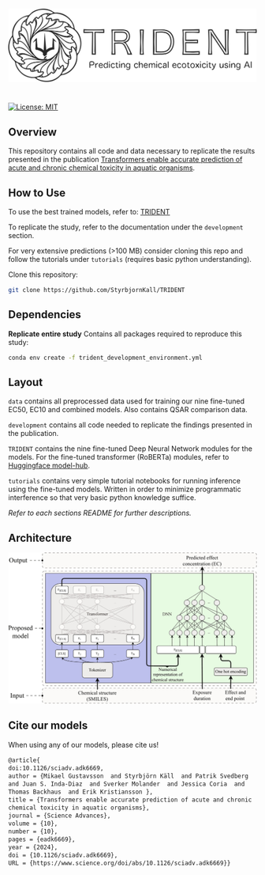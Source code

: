 ![TRIDENT](trident-logo.svg)
# 
[![License: MIT](https://img.shields.io/badge/License-MIT-yellow.svg)](https://opensource.org/licenses/MIT)

## Overview
This repository contains all code and data necessary to replicate the results presented in the publication [Transformers enable accurate prediction of acute and chronic chemical toxicity in aquatic organisms](https://doi.org/10.1126/sciadv.adk6669).

## How to Use
To use the best trained models, refer to: [TRIDENT](https://trident.serve.scilifelab.se/)

To replicate the study, refer to the documentation under the `development` section.

For very extensive predictions (>100 MB) consider cloning this repo and follow the tutorials under `tutorials` (requires basic python understanding).

Clone this repository:
```bash 
git clone https://github.com/StyrbjornKall/TRIDENT
```

## Dependencies
**Replicate entire study**
Contains all packages required to reproduce this study:
```bash
conda env create -f trident_development_environment.yml
```

## Layout
`data` contains all preprocessed data used for training our nine fine-tuned EC50, EC10 and combined models. Also contains QSAR comparison data. 

`development` contains all code needed to replicate the findings presented in the publication.

`TRIDENT` contains the nine fine-tuned Deep Neural Network modules for the models. For the fine-tuned transformer (RoBERTa) modules, refer to [Huggingface model-hub](https://huggingface.co/StyrbjornKall).

`tutorials` contains very simple tutorial notebooks for running inference using the fine-tuned models. Written in order to minimize programmatic interference so that very basic python knowledge suffice. 

*Refer to each sections README for further descriptions.*

## Architecture
![TRIDENT model architecture](final_architecture.png)

## Cite our models
When using any of our models, please cite us!
```
@article{
doi:10.1126/sciadv.adk6669,
author = {Mikael Gustavsson  and Styrbjörn Käll  and Patrik Svedberg  and Juan S. Inda-Diaz  and Sverker Molander  and Jessica Coria  and Thomas Backhaus  and Erik Kristiansson },
title = {Transformers enable accurate prediction of acute and chronic chemical toxicity in aquatic organisms},
journal = {Science Advances},
volume = {10},
number = {10},
pages = {eadk6669},
year = {2024},
doi = {10.1126/sciadv.adk6669},
URL = {https://www.science.org/doi/abs/10.1126/sciadv.adk6669}}
```
